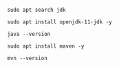 ```
sudo apt search jdk
```

```
sudo apt install openjdk-11-jdk -y
```

```
java --version
```

```
sudo apt install maven -y
```

```
mvn --version
```
